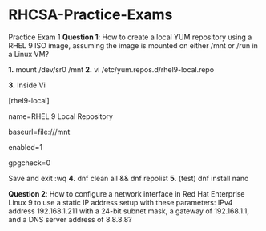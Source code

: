 # RHCSA-Practice-Exams
Practice Exam 1
**Question 1**: How to create a local YUM repository using a RHEL 9 ISO image, assuming the image is mounted on either /mnt or /run in a Linux VM?

**1.** mount /dev/sr0 /mnt **2.** vi /etc/yum.repos.d/rhel9-local.repo
  
**3.** Inside Vi

[rhel9-local]

name=RHEL 9 Local Repository

baseurl=file:///mnt

enabled=1

gpgcheck=0 

Save and exit :wq **4.** dnf clean all && dnf repolist **5.** (test) dnf install nano

**Question 2**: How to configure a network interface in Red Hat Enterprise Linux 9 to use a static IP address setup with these parameters: IPv4 address 192.168.1.211 with a 24-bit subnet mask, a gateway of 192.168.1.1, and a DNS server address of 8.8.8.8?

